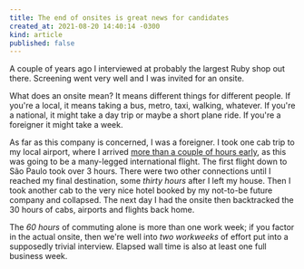 ```yaml
---
title: The end of onsites is great news for candidates
created_at: 2021-08-20 14:40:14 -0300
kind: article
published: false
---
```


A couple of years ago I interviewed at probably the largest Ruby shop out there. Screening went very well and I was invited for an onsite.

What does an onsite mean? It means different things for different people. If you're a local, it means taking a bus, metro, taxi, walking, whatever. If you're a national, it might take a day trip or maybe a short plane ride. If you're a foreigner it might take a week.

As far as this company is concerned, I was a foreigner. I took one cab trip to my local airport, where I arrived [more than a couple of hours early](https://www.theonion.com/dad-suggests-arriving-at-airport-14-hours-early-1819573933), as this was going to be a many-legged international flight. The first flight down to São Paulo took over 3 hours. There were two other connections until I reached my final destination, some _thirty hours_ after I left my house. Then I took another cab to the very nice hotel booked by my not-to-be future company and collapsed. The next day I had the onsite then backtracked the 30 hours of cabs, airports and flights back home.

The _60 hours_ of commuting alone is more than one work week; if you factor in the actual onsite, then we're well into _two workweeks_ of effort put into a supposedly trivial interview. Elapsed wall time is also at least one full business week.





